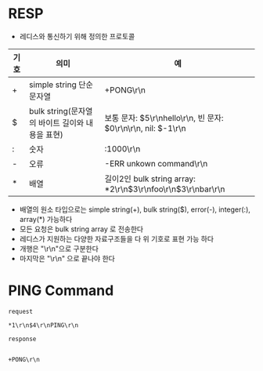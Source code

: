 # RESP
- 레디스와 통신하기 위해 정의한 프로토콜

|기호| 의미                               | 예                                                        |
|---|----------------------------------|----------------------------------------------------------|
| + | simple string 단순 문자열             | +PONG\r\n                                                |
| $ | bulk string(문자열의 바이트 길이와 내용을 표현) | 보통 문자: $5\r\nhello\r\n, 빈 문자: $0\r\n\r\n, nil: $-1\r\n   |
| : | 숫자                               | :1000\r\n                                                |
| - | 오류                               | -ERR unkown command\r\n                                  | 
| * | 배열                               | 길이2인 bulk string array: *2\r\n$3\r\nfoo\r\n$3\r\nbar\r\n |

- 배열의 원소 타입으로는 simple string(+), bulk string($), error(-), integer(:), array(*) 가능하다
- 모든 요청은 bulk string array 로 전송한다
- 레디스가 지원하는 다양한 자료구조들을 다 위 기호로 표현 가능 하다
- 개행은 "\r\n"으로 구분한다
- 마지막은 "\r\n" 으로 끝나야 한다

# PING Command

```
request

*1\r\n$4\r\nPING\r\n
```


```
response


+PONG\r\n
```
